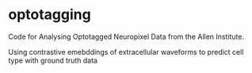 # optotagging
Code for Analysing Optotagged Neuropixel Data from the Allen Institute.

Using contrastive emebddings of extracellular waveforms to predict cell type with ground truth data
